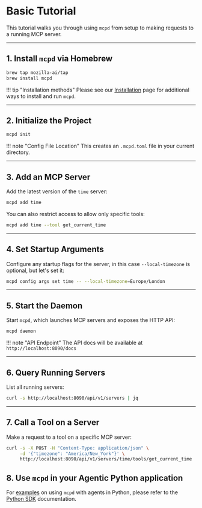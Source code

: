 # Basic Tutorial

This tutorial walks you through using `mcpd` from setup to making requests to a running MCP server.

---

## 1. Install `mcpd` via Homebrew
```bash
brew tap mozilla-ai/tap
brew install mcpd
```

!!! tip "Installation methods"
    Please see our [Installation](installation.md) page for additional ways to install and run `mcpd`.

---

## 2. Initialize the Project
```bash
mcpd init
```

!!! note "Config File Location"
    This creates an `.mcpd.toml` file in your current directory.

---

## 3. Add an MCP Server

Add the latest version of the `time` server:
```bash
mcpd add time
```

You can also restrict access to allow only specific tools:
```bash
mcpd add time --tool get_current_time
```

---

## 4. Set Startup Arguments

Configure any startup flags for the server, in this case `--local-timezone` is optional, but let's set it:
```bash
mcpd config args set time -- --local-timezone=Europe/London
```

---

## 5. Start the Daemon

Start `mcpd`, which launches MCP servers and exposes the HTTP API:
```bash
mcpd daemon
```

!!! note "API Endpoint"
    The API docs will be available at `http://localhost:8090/docs`

---

## 6. Query Running Servers

List all running servers:
```bash
curl -s http://localhost:8090/api/v1/servers | jq
```

---

## 7. Call a Tool on a Server

Make a request to a tool on a specific MCP server:
```bash
curl -s -X POST -H "Content-Type: application/json" \
     -d '{"timezone": "America/New_York"}' \
     http://localhost:8090/api/v1/servers/time/tools/get_current_time | jq
```

## 8. Use `mcpd` in your Agentic Python application

For [examples](https://github.com/mozilla-ai/mcpd-sdk-python/tree/main/examples/anyagent) on using `mcpd` with agents in Python, please refer to the [Python SDK](https://github.com/mozilla-ai/mcpd-sdk-python) documentation.